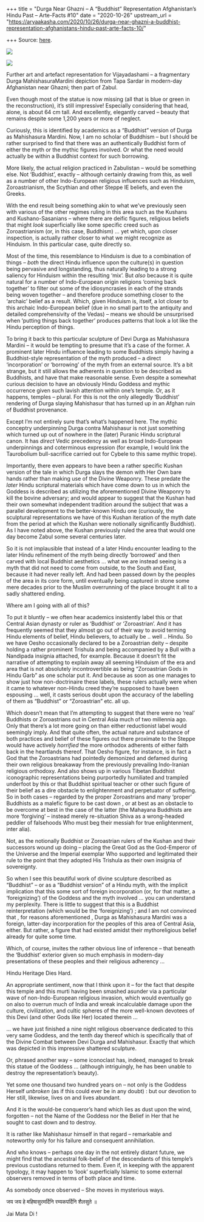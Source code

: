 +++
title = "Durga Near Ghazni – A “Buddhist” Representation Afghanistan’s Hindu Past – Arte-Facts #10"
date = "2020-10-26"
upstream_url = "https://aryaakasha.com/2020/10/26/durga-near-ghazni-a-buddhist-representation-afghanistans-hindu-past-arte-facts-10/"

+++
Source: [here](https://aryaakasha.com/2020/10/26/durga-near-ghazni-a-buddhist-representation-afghanistans-hindu-past-arte-facts-10/).

![](https://aryaakasha.files.wordpress.com/2020/10/b_mnaor-3653-ts-1145_0.jpg?w=789)

![](https://aryaakasha.files.wordpress.com/2020/10/c_durga-reconstruction_neu_geschn_0.png?w=556)

Further art and artefact representation for Vijayadashami – a
fragmentary Durga MahishasuraMardini depiction from Tapa Sardar in
modern-day Afghanistan near Ghazni; then part of Zabul.

Even though most of the statue is now missing (all that is blue or green
in the reconstruction), it’s still impressive! Especially considering
that head, alone, is about 64 cm tall. And excellently, elegantly carved
– beauty that remains despite some 1,200 years or more of neglect.

Curiously, this is identified by academics as a “Buddhist” version of
Durga as Mahishasura Mardini. Now, I am no scholar of Buddhism – but I
should be rather surprised to find that there was an authentically
Buddhist form of either the myth or the mythic figures involved. Or what
the need would actually be within a Buddhist context for such borrowing.

More likely, the actual religion practiced in Zabulistan – would be
something else. Not ‘Buddhist’, exactly – although certainly drawing
from this, as well as a number of other Indo-European religious
influences such as Hinduism, Zoroastrianism, the Scythian and other
Steppe IE beliefs, and even the Greeks.

With the end result being something akin to what we’ve previously seen
with various of the other regimes ruling in this area such as the
Kushans and Kushano-Sasanians – where there are deific figures,
religious beliefs that might *look* superficially like some specific
creed such as Zoroastrianism (or, in this case, Buddhism) … yet which,
upon closer inspection, is actually rather closer to what we might
recognize as Hinduism. In this particular case, quite directly so.

Most of the time, this resemblance to Hinduism is due to a combination
of things – *both* the direct Hindu influence upon the culture(s) in
question being pervasive and longstanding, thus naturally leading to a
strong saliency for Hinduism within the resulting ‘mix’. But *also*
because it is quite natural for a number of Indo-European origin
religions ‘coming back together’ to filter out some of the
idiosyncrasies in each of the strands being woven together – and
therefore produce something closer to the ‘archaic’ belief as a result.
Which, given Hinduism is, itself, a lot closer to this archaic
Indo-European belief (due in no small part to the antiquity and detailed
comprehensivity of the Vedas) – means we should be unsurprised when
‘putting things back together’ produces patterns that look a lot like
the Hindu perception of things.

To bring it back to this particular sculpture of Devi Durga as
Mahishasura Mardini – it would be tempting to presume that it’s a case
of the former. A prominent later Hindu influence leading to some
Buddhists simply having a Buddhist-style representation of the myth
produced – a direct ‘incorporation’ or ‘borrowing’ of the myth from an
external source. It’s a bit strange, but it still allows the adherents
in question to be described as Buddhists, and have that make reasonable
sense. Even despite a somewhat curious decision to have an obviously
Hindu Goddess and mythic occurrence given such lavish attention within
one’s temple. Or, as it happens, temples – plural. For this is not the
only allegedly ‘Buddhist’ rendering of Durga slaying Mahishasur that has
turned up in an Afghan ruin of Buddhist provenance.

Except I’m not entirely sure that’s what’s happened here. The mythic
conceptry underpinning Durga contra Mahishasur is not just something
which turned up out of nowhere in the (later) Puranic Hindu scriptural
canon. It has *direct* Vedic precedency as well as broad Indo-European
underpinnings and coterminous expression (for example, I would link the
Taurobolium bull-sacrifice carried out for Cybele to this same mythic
trope).

Importantly, there even appears to have been a rather specific Kushan
version of the tale in which Durga slays the demon with Her Own bare
hands rather than making use of the Divine Weaponry. These predate the
*later* Hindu scriptural materials which have come down to us in which
the Goddess is described as utilizing the aforementioned Divine Weaponry
to kill the bovine adversary; and would appear to suggest that the
Kushan had their own somewhat independent tradition around the subject
that was a parallel development to the better-known Hindu one
(curiously, the sculptural representations we have of this Kushan
iteration of the myth date from the period at which the Kushan were
notionally significantly Buddhist). As I have noted above, the Kushan
previously ruled the area that would one day become Zabul some several
centuries later.

So it is not implausible that instead of a later Hindu encounter leading
to the later Hindu refinement of the myth being directly ‘borrowed’ and
then carved with local Buddhist aesthetics … what we are instead seeing
is a myth that did not need to come from outside, to the South and East,
because it had never really left. And had been passed down by the
peoples of the area in its core form, until eventually being captured in
stone some mere decades prior to the Muslim overrunning of the place
brought it all to a sadly shattered ending.

Where am I going with all of this?

To put it bluntly – we often hear academics insistently label this or
that Central Asian dynasty or ruler as ‘Buddhist’ or ‘Zoroastrian’. And
it has frequently seemed that they almost go out of their way to avoid
terming Hindu elements of belief, Hindu believers, to actually be ..
well .. Hindu. So we have Oesho occasionally declared to be a
Zoroastrian deity – despite holding a rather prominent Trishula and
being accompanied by a Bull with a Nandipada insignia attached, for
example. Because it doesn’t fit the narrative of attempting to explain
away all seeming Hinduism of the era and area that is not absolutely
incontrovertible as being “Zoroastrian Gods in Hindu Garb” as one
scholar put it. And because as soon as one manages to show just how
non-doctrinaire these labels, these rulers actually were when it came to
whatever non-Hindu creed they’re supposed to have been espousing … well,
it casts serious doubt upon the accuracy of the labelling of them as
“Buddhist” or “Zoroastrian” etc. all up.

Which doesn’t mean that I’m attempting to suggest that there were no
‘real’ Buddhists or Zoroastrians out in Central Asia much of two
millennia ago. Only that there’s a lot more going on than either
reductionist label would seemingly imply. And that quite often, the
actual nature and substance of both practices and belief of these
figures out there proximate to the Steppe would have actively
*horrified* the more orthodox adherents of either faith back in the
heartlands thereof. That Oesho figure, for instance, is in fact a God
that the Zoroastrians had pointedly demonized and defamed during their
own religious breakaway from the previously prevailing Indo-Iranian
religious orthodoxy. And also shows up in various Tibetan Buddhist
iconographic representations being purportedly humiliated and trampled
underfoot by this or that Buddhist spiritual teacher or other such
figure of their belief as a dire obstacle to enlightenment and
perpetuator of suffering. So in both cases – regarded by the proper
Zoroastrians and many ‘proper’ Buddhists as a malefic figure to be cast
down , or at best as an obstacle to be overcome at best in the case of
the latter (the Mahayana Buddhists are more ‘forgiving’ – instead merely
re-situation Shiva as a wrong-headed peddler of falsehoods Who must beg
their messiah for true enlightenment, inter alia).

Not, as the notionally Buddhist or Zoroastrian rulers of the Kushan and
their successors wound up doing – placing the Great God as the
God-Emperor of the Universe and the Imperial exemplar Who supported and
legitimated their rule to the point that they adopted His Trishula as
their own insignia of sovereignty.

So when I see this beautiful work of divine sculpture described as
“Buddhist” – or as a “Buddhist version” of a Hindu myth, with the
implicit implication that this some sort of foreign incorporation (or,
for that matter, a ‘foreignizing’) of the Goddess and the myth involved
… you can understand my perplexity. There is little to suggest that this
is a Buddhist reinterpretation (which would be the ‘foreignizing’) ; and
I am not convinced that , for reasons aforementioned , Durga as
Mahishasura Mardini was a foreign, latter-day incorporation for the
peoples of this area of Central Asia, either. But rather, a figure that
had existed amidst their mythoreligious belief already for quite some
time.

Which, of course, invites the rather obvious line of inference – that
beneath the ‘Buddhist’ exterior given so much emphasis in modern-day
presentations of these peoples and their religious adherency …

Hindu Heritage Dies Hard.

An appropriate sentiment, now that I think upon it – for the fact that
despite this temple and this murti having been smashed asunder via a
particular wave of non-Indo-European religious invasion, which would
eventually go on also to overrun much of India and wreak incalculable
damage upon the culture, civilization, and cultic spheres of the more
well-known devotees of this Devi (and other Gods like Her) located
therein …

… we have just finished a nine night religious observance dedicated to
this very same Goddess, and the tenth day thereof which is specifically
that of the Divine Combat between Devi Durga and Mahishasur. Exactly
that which was depicted in this impressive shattered sculpture.

Or, phrased another way – some iconoclast has, indeed, managed to break
this statue of the Goddess … (although intriguingly, he has been unable
to destroy the representation’s beauty).

Yet some one thousand two hundred years on – not only is the Goddess
Herself *unbroken* (as if this could ever be in any doubt) : but our
devotion to Her still, likewise, lives on and lives abundant.

And it is the would-be conqueror’s hand which lies as dust upon the
wind, forgotten – not the Name of the Goddess nor the Belief in Her that
he sought to cast down and to destroy.

It is rather like Mahishasur himself in that regard – remarkable and
noteworthy only for his failure and consequent annihilation.

And who knows – perhaps one day in the not entirely distant future, we
might find that the ancestral folk-belief of the descendants of this
temple’s previous custodians returned to them. Even if, in keeping with
the apparent typology, it may happen to ‘look’ superficially Islamic to
some external observers removed in terms of both place and time.

As somebody once observed – She moves in mysterious ways.

जय जय हे महिषासुरमर्दिनि रम्यकपर्दिनि शैलसुते ॥

Jai Mata Di !
